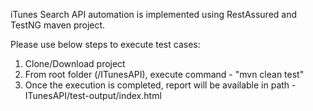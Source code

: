 iTunes Search API automation is implemented using RestAssured and TestNG maven project.
 
Please use below steps to execute test cases:
 
1. Clone/Download project
2. From root folder (/ITunesAPI), execute command - "mvn clean test"
3. Once the execution is completed, report will be available in path - ITunesAPI/test-output/index.html
